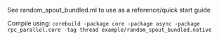 See random_spout_bundled.ml to use as a reference/quick start guide

Compile using:
`corebuild -package core -package async -package rpc_parallel.core -tag thread example/random_spout_bundled.native`
